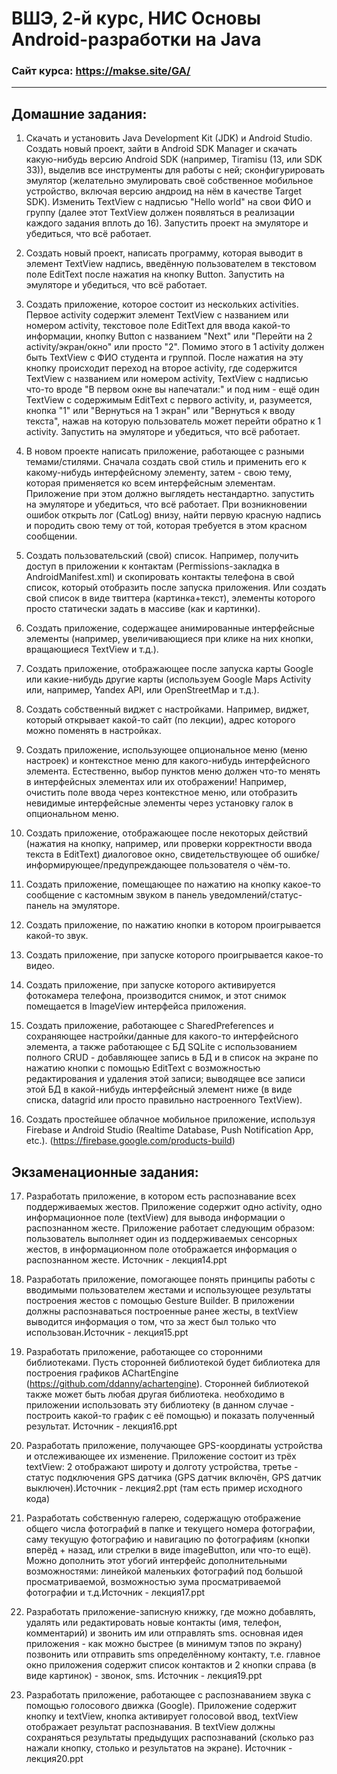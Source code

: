 # ВШЭ, 2-й курс, НИС Основы Android-разработки на Java

### **Сайт курса: https://makse.site/GA/**

___


## Домашние задания:

1. Скачать и установить Java Development Kit (JDK) и Android Studio. Создать новый проект, зайти в Android SDK Manager и скачать какую-нибудь версию Android SDK (например, Tiramisu (13, или SDK 33)), выделив все инструменты для работы с ней; сконфигурировать эмулятор (желательно эмулировать своё собственное мобильное устройство, включая версию андроид на нём в качестве Target SDK). Изменить TextView с надписью "Hello world" на свои ФИО и группу (далее этот TextView должен появляться в реализации каждого задания вплоть до 16). Запустить проект на эмуляторе и убедиться, что всё работает.

2. Создать новый проект, написать программу, которая выводит в элемент TextView надпись, введённую пользователем в текстовом поле EditText после нажатия на кнопку Button. Запустить на эмуляторе и убедиться, что всё работает.

3. Создать приложение, которое состоит из нескольких activities. Первое activity содержит элемент TextView с названием или номером activity, текстовое поле EditText для ввода какой-то информации, кнопку Button с названием "Next" или "Перейти на 2 activity/экран/окно" или просто "2". Помимо этого в 1 activity должен быть TextView с ФИО студента и группой. После нажатия на эту кнопку происходит переход на второе activity, где содержится TextView с названием или номером activity, TextView с надписью что-то вроде "В первом окне вы напечатали:" и под ним - ещё один TextView с содержимым EditText с первого activity, и, разумеется, кнопка "1" или "Вернуться на 1 экран" или "Вернуться к вводу текста", нажав на которую пользователь может перейти обратно к 1 activity. Запустить на эмуляторе и убедиться, что всё работает.

4. В новом проекте написать приложение, работающее с разными темами/стилями. Сначала создать свой стиль и применить его к какому-нибудь интерфейсному элементу, затем - свою тему, которая применяется ко всем интерфейсным элементам. Приложение при этом должно выглядеть нестандартно. запустить на эмуляторе и убедиться, что всё работает. При возникновении ошибок открыть лог (CatLog) внизу, найти первую красную надпись и породить свою тему от той, которая требуется в этом красном сообщении.

5. Создать пользовательский (свой) список. Например, получить доступ в приложении к контактам (Permissions-закладка в AndroidManifest.xml) и скопировать контакты телефона в свой список, который отобразить после запуска приложения. Или создать свой список в виде твиттера (картинка+текст), элементы которого просто статически задать в массиве (как и картинки).

6. Создать приложение, содержащее анимированные интерфейсные элементы (например, увеличивающиеся при клике на них кнопки, вращающиеся TextView и т.д.).

7. Создать приложение, отображающее после запуска карты Google или какие-нибудь другие карты (используем Google Maps Activity или, например, Yandex API, или OpenStreetMap и т.д.).

8. Создать собственный виджет с настройками. Например, виджет, который открывает какой-то сайт (по лекции), адрес которого можно поменять в настройках.

9. Создать приложение, использующее опциональное меню (меню настроек) и контекстное меню для какого-нибудь интерфейсного элемента. Естественно, выбор пунктов меню должен что-то менять в интерфейсных элементах или их отображении! Например, очистить поле ввода через контекстное меню, или отобразить невидимые интерфейсные элементы через установку галок в опциональном меню.

10. Создать приложение, отображающее после некоторых действий (нажатия на кнопку, например, или проверки корректности ввода текста в EditText) диалоговое окно, свидетельствующее об ошибке/информирующее/предупреждающее пользователя о чём-то.

11. Создать приложение, помещающее по нажатию на кнопку какое-то сообщение с кастомным звуком в панель уведомлений/статус-панель на эмуляторе.

12. Создать приложение, по нажатию кнопки в котором проигрывается какой-то звук.

13. Создать приложение, при запуске которого проигрывается какое-то видео.

14. Создать приложение, при запуске которого активируется фотокамера телефона, производится снимок, и этот снимок помещается в ImageView интерфейса приложения.

15. Создать приложение, работающее с SharedPreferences и сохраняющее настройки/данные для какого-то интерфейсного элемента, а также работающее с БД SQLite с использованием полного CRUD - добавляющее запись в БД и в список на экране по нажатию кнопки с помощью EditText с возможностью редактирования и удаления этой записи; выводящее все записи этой БД в какой-нибудь интерфейсный элемент ниже (в виде списка, datagrid или просто правильно настроенного TextView).

16. Создать простейшее облачное мобильное приложение, используя Firebase и Android Studio (Realtime Database, Push Notification App, etc.). (https://firebase.google.com/products-build)


## Экзаменационные задания:

17. Разработать приложение, в котором есть распознавание всех поддерживаемых жестов. Приложение содержит одно activity, одно информационное поле (textView) для вывода информации о распознанном жесте. Приложение работает следующим образом: пользователь выполняет один из поддерживаемых сенсорных жестов, в информационном поле отображается информация о распознанном жесте. Источник - лекция14.ppt

18. Разработать приложение, помогающее понять принципы работы с вводимыми пользователем жестами и использующее результаты построения жестов с помощью Gesture Builder. В приложении должны распознаваться построенные ранее жесты, в textView выводится информация о том, что за жест был только что использован.Источник - лекция15.ppt

19. Разработать приложение, работающее со сторонними библиотеками. Пусть сторонней библиотекой будет библиотека для построения графиков AChartEngine (https://github.com/ddanny/achartengine). Сторонней библиотекой также может быть любая другая библиотека. необходимо в приложении использовать эту библиотеку (в данном случае - построить какой-то график с её помощью) и показать полученный результат. Источник - лекция16.ppt

20. Разработать приложение, получающее GPS-координаты устройства и отслеживающее их изменение. Приложение состоит из трёх textView: 2 отображают широту и долготу устройства, третье - статус подключения GPS датчика (GPS датчик включён, GPS датчик выключен).Источник - лекция2.ppt (там есть пример исходного кода)

21. Разработать собственную галерею, содержащую отображение общего числа фотографий в папке и текущего номера фотографии, саму текущую фотографию и навигацию по фотографиям (кнопки вперёд + назад, или стрелки в виде imageButton, или что-то ещё). Можно дополнить этот убогий интерфейс дополнительными возможностями: линейкой маленьких фотографий под большой просматриваемой, возможностью зума просматриваемой фотографии и т.д.Источник - лекция17.ppt

22. Разработать приложение-записную книжку, где можно добавлять, удалять или редактировать новые контакты (имя, телефон, комментарий) и звонить им или отправлять sms. основная идея приложения - как можно быстрее (в минимум тэпов по экрану) позвонить или отправить sms определённому контакту, т.е. главное окно приложения содержит список контактов и 2 кнопки справа (в виде картинок) - звонок, sms. Источник - лекция19.ppt

23. Разработать приложение, работающее с распознаванием звука с помощью голосового движка (Google). Приложение содержит кнопку и textView, кнопка активирует голосовой ввод, textView отображает результат распознавания. В textView должны сохраняться результаты предыдущих распознаваний (сколько раз нажали кнопку, столько и результатов на экране). Источник - лекция20.ppt 
